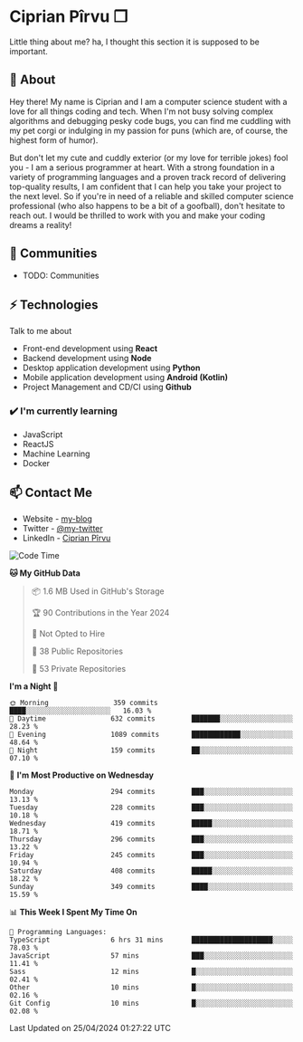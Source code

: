 # Ciprian Pîrvu ❐

Little thing about me? ha, I thought this section it is supposed to be important.

## 🧐 About

Hey there! My name is Ciprian and I am a computer science student with a love for all things coding and tech. When I'm not busy solving complex algorithms and debugging pesky code bugs, you can find me cuddling with my pet corgi or indulging in my passion for puns (which are, of course, the highest form of humor).

But don't let my cute and cuddly exterior (or my love for terrible jokes) fool you - I am a serious programmer at heart. With a strong foundation in a variety of programming languages and a proven track record of delivering top-quality results, I am confident that I can help you take your project to the next level. So if you're in need of a reliable and skilled computer science professional (who also happens to be a bit of a goofball), don't hesitate to reach out. I would be thrilled to work with you and make your coding dreams a reality!

## 👯 Communities

-   TODO: Communities

## ⚡ Technologies

Talk to me about

-   Front-end development using **React**
-   Backend development using **Node**
-   Desktop application development using **Python**
-   Mobile application development using **Android (Kotlin)**
-   Project Management and CD/CI using **Github**

### ✔️ I'm currently learning

-   JavaScript
-   ReactJS
-   Machine Learning
-   Docker

## 📫 Contact Me

-   Website - [my-blog]()
-   Twitter - [@my-twitter]()
-   LinkedIn - [Ciprian Pîrvu](https://www.linkedin.com/in/p%C3%AErvu-ciprian-cristian-4415991b1/)

<!--START_SECTION:waka-->
![Code Time](http://img.shields.io/badge/Code%20Time-2%2C003%20hrs%2035%20mins-blue)

**🐱 My GitHub Data** 

> 📦 1.6 MB Used in GitHub's Storage 
 > 
> 🏆 90 Contributions in the Year 2024
 > 
> 🚫 Not Opted to Hire
 > 
> 📜 38 Public Repositories 
 > 
> 🔑 53 Private Repositories 
 > 
**I'm a Night 🦉** 

```text
🌞 Morning                359 commits         ████░░░░░░░░░░░░░░░░░░░░░   16.03 % 
🌆 Daytime                632 commits         ███████░░░░░░░░░░░░░░░░░░   28.23 % 
🌃 Evening                1089 commits        ████████████░░░░░░░░░░░░░   48.64 % 
🌙 Night                  159 commits         ██░░░░░░░░░░░░░░░░░░░░░░░   07.10 % 
```
📅 **I'm Most Productive on Wednesday** 

```text
Monday                   294 commits         ███░░░░░░░░░░░░░░░░░░░░░░   13.13 % 
Tuesday                  228 commits         ███░░░░░░░░░░░░░░░░░░░░░░   10.18 % 
Wednesday                419 commits         █████░░░░░░░░░░░░░░░░░░░░   18.71 % 
Thursday                 296 commits         ███░░░░░░░░░░░░░░░░░░░░░░   13.22 % 
Friday                   245 commits         ███░░░░░░░░░░░░░░░░░░░░░░   10.94 % 
Saturday                 408 commits         █████░░░░░░░░░░░░░░░░░░░░   18.22 % 
Sunday                   349 commits         ████░░░░░░░░░░░░░░░░░░░░░   15.59 % 
```


📊 **This Week I Spent My Time On** 

```text
💬 Programming Languages: 
TypeScript               6 hrs 31 mins       ████████████████████░░░░░   78.03 % 
JavaScript               57 mins             ███░░░░░░░░░░░░░░░░░░░░░░   11.41 % 
Sass                     12 mins             █░░░░░░░░░░░░░░░░░░░░░░░░   02.41 % 
Other                    10 mins             █░░░░░░░░░░░░░░░░░░░░░░░░   02.16 % 
Git Config               10 mins             █░░░░░░░░░░░░░░░░░░░░░░░░   02.08 % 
```


 Last Updated on 25/04/2024 01:27:22 UTC
<!--END_SECTION:waka-->
